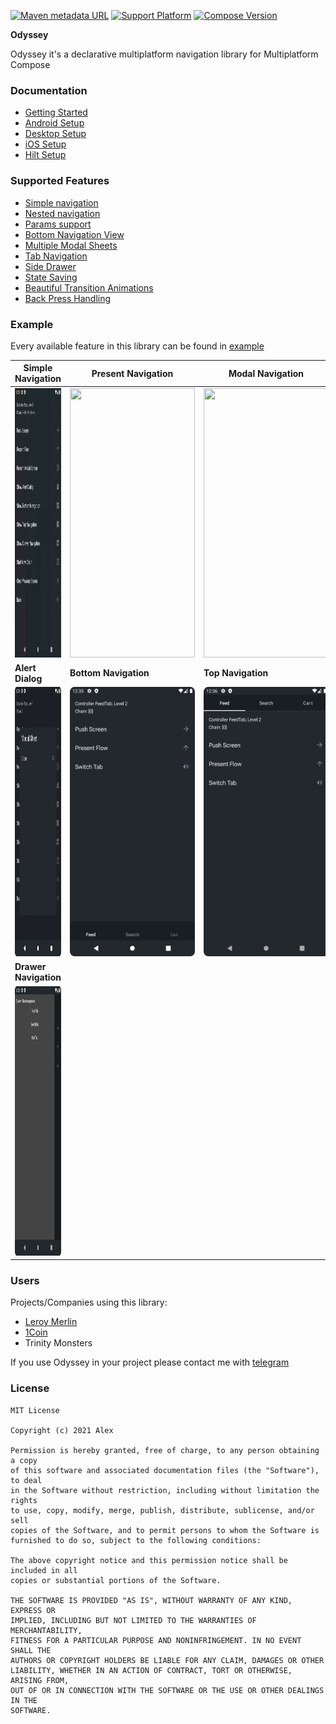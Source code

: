 [![Maven metadata URL](https://img.shields.io/maven-metadata/v?color=blue&metadataUrl=https://s01.oss.sonatype.org/service/local/repo_groups/public/content/io/github/alexgladkov/odyssey-core/maven-metadata.xml&style=for-the-badge)](https://repo.maven.apache.org/maven2/io/github/alexgladkov/)
[![Support Platform](https://img.shields.io/static/v1?label=platforms&message=windows%20|%20macos%20|%20linux%20|%20android%20|%20iOS&color=green&style=for-the-badge)](https://github.com/AlexGladkov/Odyssey/tree/main/common/common-compose)
[![Compose Version](https://img.shields.io/static/v1?label=Compose%20version&message=v%201.2.0&color=purple&style=for-the-badge)](https://www.jetbrains.com/ru-ru/lp/compose-mpp/)

**Odyssey**

Odyssey it's a declarative multiplatform navigation library for Multiplatform Compose

### Documentation

- [Getting Started](documentation/GETTING_STARTED.md)
- [Android Setup](documentation/ANDROID.md)
- [Desktop Setup](documentation/DESKTOP.md)
- [iOS Setup](documentation/IOS.md)
- [Hilt Setup](documentation/HILT.md)

### Supported Features

- [Simple navigation](documentation/SINGLE_SCREEN.md)
- [Nested navigation](documentation/FLOW_SCREEN.md)
- [Params support](documentation/PARAMS_SUPPORT.md)
- [Bottom Navigation View](documentation/BOTTOM_NAVIGATION.md)
- [Multiple Modal Sheets](documentation/BOTTOM_SHEET.md)
- [Tab Navigation](documentation/TAB_NAVIGATION.md)
- [Side Drawer](documentation/SIDE_DRAWER.md)
- [State Saving](documentation/STATE_SAVING.md)
- [Beautiful Transition Animations](documentation/ANIMATIONS.md)
- [Back Press Handling](documentation/BACK_PRESS.md)

### Example

Every available feature in this library can be found
in [example](common/common-sample/src/commonMain/kotlin/ru/alexgladkov/common/compose/)

| **Simple Navigation**                                                                                                                       | **Present Navigation**                                                                                                                      | **Modal Navigation**                                                                                                                    |
|---------------------------------------------------------------------------------------------------------------------------------------------|---------------------------------------------------------------------------------------------------------------------------------------------|-----------------------------------------------------------------------------------------------------------------------------------------|
| [<img src="documentation/screenshots/push_animation.gif" width="200" height = "431" />](documentation/screenshots/push_animation.gif)       | [<img src="documentation/screenshots/present_animation.gif" width="200" height = "431" />](documentation/screenshots/present_animation.gif) | [<img src="documentation/screenshots/modal_animation.gif" width="200" height = "431" />](documentation/screenshots/modal_animation.gif) |
| **Alert Dialog**                                                                                                                            | **Bottom Navigation**                                                                                                                       | **Top Navigation**                                                                                                                      |
| [<img src="documentation/screenshots/alert_dialog.png" width="200" height = "431" />](documentation/screenshots/alert_dialog.png)           | [<img src="documentation/screenshots/bottom_navigation.png" width="200" height = "431" />](documentation/screenshots/bottom_navigation.png) | [<img src="documentation/screenshots/view_pager.png" width="200" height = "431" />](documentation/screenshots/view_pager.png)           |
| **Drawer Navigation**                                                                                                                       |                                                                                                                                             |                                                                                                                                         |
| [<img src="documentation/screenshots/drawer_navigation.png" width="200" height = "431" />](documentation/screenshots/drawer_navigation.png) |                                                                                                                                             |                                                                                                                                         |

### Users

Projects/Companies using this library:

- [Leroy Merlin](https://play.google.com/store/apps/details?id=ru.leroymerlin.employee&hl=ru&gl=US)
- [1Coin](https://github.com/VitalyPeryatin/1Coin)
- Trinity Monsters

If you use Odyssey in your project please contact me with [telegram](https://t.me/neuradev)

### License

```
MIT License

Copyright (c) 2021 Alex

Permission is hereby granted, free of charge, to any person obtaining a copy
of this software and associated documentation files (the "Software"), to deal
in the Software without restriction, including without limitation the rights
to use, copy, modify, merge, publish, distribute, sublicense, and/or sell
copies of the Software, and to permit persons to whom the Software is
furnished to do so, subject to the following conditions:

The above copyright notice and this permission notice shall be included in all
copies or substantial portions of the Software.

THE SOFTWARE IS PROVIDED "AS IS", WITHOUT WARRANTY OF ANY KIND, EXPRESS OR
IMPLIED, INCLUDING BUT NOT LIMITED TO THE WARRANTIES OF MERCHANTABILITY,
FITNESS FOR A PARTICULAR PURPOSE AND NONINFRINGEMENT. IN NO EVENT SHALL THE
AUTHORS OR COPYRIGHT HOLDERS BE LIABLE FOR ANY CLAIM, DAMAGES OR OTHER
LIABILITY, WHETHER IN AN ACTION OF CONTRACT, TORT OR OTHERWISE, ARISING FROM,
OUT OF OR IN CONNECTION WITH THE SOFTWARE OR THE USE OR OTHER DEALINGS IN THE
SOFTWARE.
```
